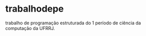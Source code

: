 # trabalhodepe
trabalho de programação estruturada do 1 período de ciência da computação da UFRRJ. 
